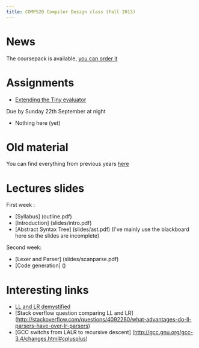 ```yaml
---
title: COMP520 Compiler Design class (Fall 2013)
---
```


# News

The coursepack is available, [you can order it](https://www.bookstore.mcgill.ca/comp-520-compiler-design-1)

# Assignments

* [Extending the Tiny evaluator](tiny.html) 

Due by Sunday 22th September at night

* Nothing here (yet)

# Old material

You can find everything from previous years [here](http://www.cs.mcgill.ca/~cs520/2012/)

# Lectures slides

First week :
* [Syllabus] (outline.pdf)
* [Introduction] (slides/intro.pdf)
* [Abstract Syntax Tree] (slides/ast.pdf) (I've mainly use the blackboard here so the slides are incomplete)

Second week:
* [Lexer and Parser] (slides/scanparse.pdf)
* [Code generation] ()


# Interesting links
* [LL and LR demystified](http://blog.reverberate.org/2013/07/ll-and-lr-parsing-demystified.html)
* [Stack overflow question comparing LL and LR] (http://stackoverflow.com/questions/4092280/what-advantages-do-ll-parsers-have-over-lr-parsers)
* [GCC switchs from LALR to recursive descent] (http://gcc.gnu.org/gcc-3.4/changes.html#cplusplus)
